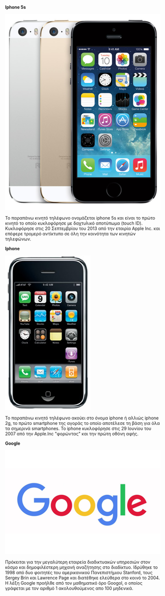  **Iphone 5s**

![ScreenShot](iPhone-5S-official-1.jpg)

Το παραπάνω κινητό τηλέφωνο ονομάζεται iphone 5s και είναι το πρώτο κινητό το οποίο κυκλοφόρησε με δαχτυλικό αποτύπωμα (touch ID). Κυκλοφόρησε στις 20 Σεπτεμβρίου του 2013 από την εταιρία Apple Inc. και επέφερε τρομερό αντίκτυπο σε όλη την κοινότητα των κινητών τηλεφώνων.

**Iphone**

![ScreenShot](415zEu8xgBL.jpg)

Το παραπάνω κινητό τηλέφωνο ακούει στο όνομα iphone ή αλλιώς iphone 2g, το πρώτο smartphone της αγοράς το οποίο αποτέλεσε τη βάση για όλα τα σημερινά smartphones. Το iphone κυκλοφόρησε στις 29 Ιουνίου του 2007 από την Apple.Inc "φορώντας" και την πρώτη οθόνη αφής.

**Google**

![ScreenShot](google2.0.0.jpg)

Πρόκειται για την μεγαλύτερη εταιρεία διαδικτυακών υπηρεσιών στον κόσμο και δημοφιλέστερη μηχανή αναζήτησης στο διαδίκτυο. Ιδρύθηκε το 1998 από δυο φοιτητές του αμερικανικού Πανεπιστήμιου Stanford, τους Sergey Brin και Lawrence Page και διατέθηκε ελεύθερα στο κοινό το 2004. Η λέξη Google προήλθε από τον μαθηματικό όρο Googol, ο οποίος γράφεται με τον αριθμό 1 ακολουθούμενος απο 100 μηδενικά.
